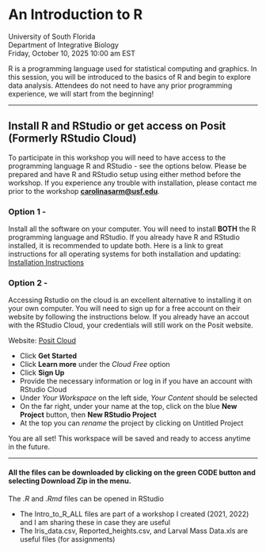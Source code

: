 # An Introduction to R
University of South Florida\
Department of Integrative Biology\
Friday, October 10, 2025 10:00 am EST


R is a programming language used for statistical computing and graphics. In this session, you will be introduced to the basics of R and begin to explore data analysis. Attendees do not need to have any prior programming experience, we will start from the beginning!

***

## Install R and RStudio or get access on Posit (Formerly RStudio Cloud)

To participate in this workshop you will need to have access to the programming language R and RStudio - see the options below. Please be prepared and have R and RStudio setup using either method before the workshop. If you experience any trouble with installation, please contact me prior to the workshop **carolinasarm@usf.edu**.

### Option 1 - 

Install all the software on your computer. You will need to install **BOTH** the R programming language and RStudio. If you already have R and RStudio installed, it is recommended to update both. Here is a link to great instructions for all operating systems for both installation and updating: [Installation Instructions](https://preview.carpentries.org/R-ecology-lesson/index.html#install-r-and-rstudio)

### Option 2 -

Accessing Rstudio on the cloud is an excellent alternative to installing it on your own computer. You will need to sign up for a free account on their website by following the instructions below. If you already have an accout with the RStudio Cloud, your credentials will still work on the Posit website.

Website: [Posit Cloud](https://posit.cloud/)  
- Click **Get Started**
- Click **Learn more** under the *Cloud Free* option
- Click **Sign Up**
- Provide the necessary information or log in if you have an account with RStudio Cloud
- Under *Your Workspace* on the left side, *Your Content* should be selected
- On the far right, under your name at the top, click on the blue **New Project** button, then **New RStudio Project**
- At the top you can *rename* the project by clicking on Untitled Project  

You are all set! This workspace will be saved and ready to access anytime in the future.

***

#### All the files can be downloaded by clicking on the green **CODE** button and selecting **Download Zip** in the menu. 

The *.R* and *.Rmd* files can be opened in RStudio
* The Intro_to_R_ALL files are part of a workshop I created (2021, 2022) and I am sharing these in case they are useful
* The Iris_data.csv, Reported_heights.csv, and Larval Mass Data.xls are useful files (for assignments)
